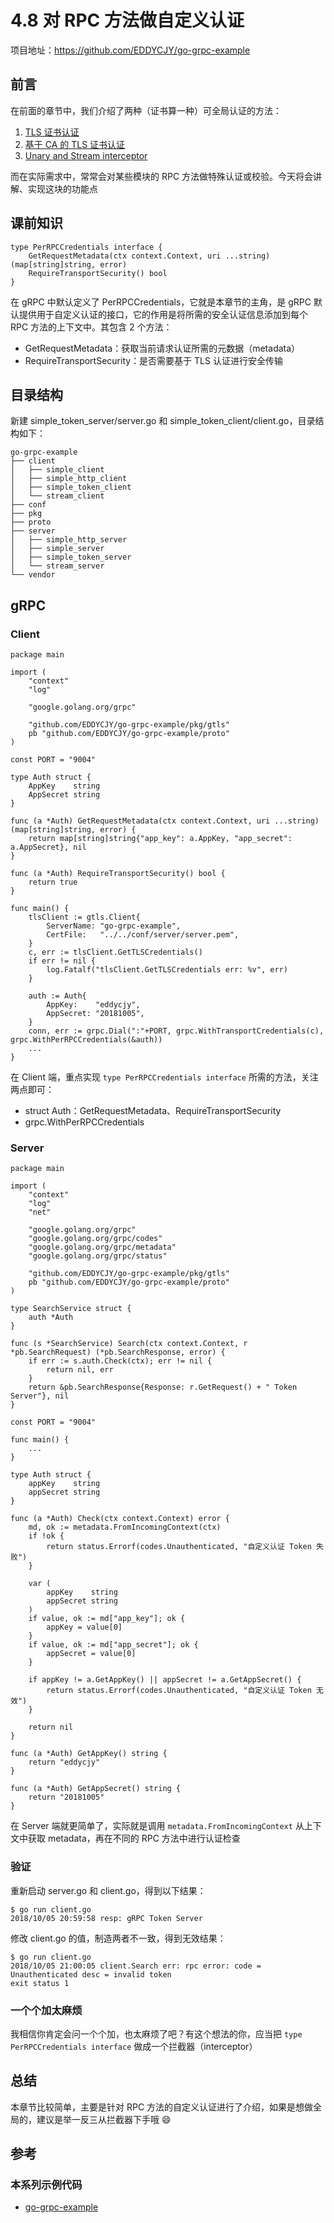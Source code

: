 # 4.8 对 RPC 方法做自定义认证

项目地址：https://github.com/EDDYCJY/go-grpc-example

## 前言

在前面的章节中，我们介绍了两种（证书算一种）可全局认证的方法：

1. [TLS 证书认证](https://github.com/EDDYCJY/blog/blob/master/golang/gRPC/2018-10-01-%E5%B8%A6%E5%85%A5gRPC-TLS-%E8%AF%81%E4%B9%A6%E8%AE%A4%E8%AF%81.md)
2. [基于 CA 的 TLS 证书认证](https://github.com/EDDYCJY/blog/blob/master/golang/gRPC/2018-10-01-%E5%B8%A6%E5%85%A5gRPC-%E5%9F%BA%E4%BA%8ECA%E7%9A%84TLS%E8%AF%81%E4%B9%A6%E8%AE%A4%E8%AF%81.md)
3. [Unary and Stream interceptor](https://github.com/EDDYCJY/blog/blob/master/golang/gRPC/2018-10-02-%E5%B8%A6%E5%85%A5gRPC-Unary-and-Stream-interceptor.md)


而在实际需求中，常常会对某些模块的 RPC 方法做特殊认证或校验。今天将会讲解、实现这块的功能点

## 课前知识

```
type PerRPCCredentials interface {
    GetRequestMetadata(ctx context.Context, uri ...string) (map[string]string, error)
    RequireTransportSecurity() bool
}
```

在 gRPC 中默认定义了 PerRPCCredentials，它就是本章节的主角，是 gRPC 默认提供用于自定义认证的接口，它的作用是将所需的安全认证信息添加到每个 RPC 方法的上下文中。其包含 2 个方法：

- GetRequestMetadata：获取当前请求认证所需的元数据（metadata）
- RequireTransportSecurity：是否需要基于 TLS 认证进行安全传输

## 目录结构

新建 simple_token_server/server.go 和 simple_token_client/client.go，目录结构如下：

```
go-grpc-example
├── client
│   ├── simple_client
│   ├── simple_http_client
│   ├── simple_token_client
│   └── stream_client
├── conf
├── pkg
├── proto
├── server
│   ├── simple_http_server
│   ├── simple_server
│   ├── simple_token_server
│   └── stream_server
└── vendor
```

## gRPC

### Client

```
package main

import (
	"context"
	"log"

	"google.golang.org/grpc"

	"github.com/EDDYCJY/go-grpc-example/pkg/gtls"
	pb "github.com/EDDYCJY/go-grpc-example/proto"
)

const PORT = "9004"

type Auth struct {
	AppKey    string
	AppSecret string
}

func (a *Auth) GetRequestMetadata(ctx context.Context, uri ...string) (map[string]string, error) {
	return map[string]string{"app_key": a.AppKey, "app_secret": a.AppSecret}, nil
}

func (a *Auth) RequireTransportSecurity() bool {
	return true
}

func main() {
	tlsClient := gtls.Client{
		ServerName: "go-grpc-example",
		CertFile:   "../../conf/server/server.pem",
	}
	c, err := tlsClient.GetTLSCredentials()
	if err != nil {
		log.Fatalf("tlsClient.GetTLSCredentials err: %v", err)
	}

	auth := Auth{
		AppKey:    "eddycjy",
		AppSecret: "20181005",
	}
	conn, err := grpc.Dial(":"+PORT, grpc.WithTransportCredentials(c), grpc.WithPerRPCCredentials(&auth))
	...
}
```

在 Client 端，重点实现 `type PerRPCCredentials interface` 所需的方法，关注两点即可：

- struct Auth：GetRequestMetadata、RequireTransportSecurity
- grpc.WithPerRPCCredentials

### Server

```
package main

import (
	"context"
	"log"
	"net"

	"google.golang.org/grpc"
	"google.golang.org/grpc/codes"
	"google.golang.org/grpc/metadata"
	"google.golang.org/grpc/status"

	"github.com/EDDYCJY/go-grpc-example/pkg/gtls"
	pb "github.com/EDDYCJY/go-grpc-example/proto"
)

type SearchService struct {
	auth *Auth
}

func (s *SearchService) Search(ctx context.Context, r *pb.SearchRequest) (*pb.SearchResponse, error) {
	if err := s.auth.Check(ctx); err != nil {
		return nil, err
	}
	return &pb.SearchResponse{Response: r.GetRequest() + " Token Server"}, nil
}

const PORT = "9004"

func main() {
	...
}

type Auth struct {
	appKey    string
	appSecret string
}

func (a *Auth) Check(ctx context.Context) error {
	md, ok := metadata.FromIncomingContext(ctx)
	if !ok {
		return status.Errorf(codes.Unauthenticated, "自定义认证 Token 失败")
	}

	var (
		appKey    string
		appSecret string
	)
	if value, ok := md["app_key"]; ok {
		appKey = value[0]
	}
	if value, ok := md["app_secret"]; ok {
		appSecret = value[0]
	}

	if appKey != a.GetAppKey() || appSecret != a.GetAppSecret() {
		return status.Errorf(codes.Unauthenticated, "自定义认证 Token 无效")
	}

	return nil
}

func (a *Auth) GetAppKey() string {
	return "eddycjy"
}

func (a *Auth) GetAppSecret() string {
	return "20181005"
}
```

在 Server 端就更简单了，实际就是调用 `metadata.FromIncomingContext` 从上下文中获取 metadata，再在不同的 RPC 方法中进行认证检查

### 验证

重新启动 server.go 和 client.go，得到以下结果：

```
$ go run client.go
2018/10/05 20:59:58 resp: gRPC Token Server
```

修改 client.go 的值，制造两者不一致，得到无效结果：

```
$ go run client.go
2018/10/05 21:00:05 client.Search err: rpc error: code = Unauthenticated desc = invalid token
exit status 1
```

### 一个个加太麻烦

我相信你肯定会问一个个加，也太麻烦了吧？有这个想法的你，应当把 `type PerRPCCredentials interface` 做成一个拦截器（interceptor）

## 总结

本章节比较简单，主要是针对 RPC 方法的自定义认证进行了介绍，如果是想做全局的，建议是举一反三从拦截器下手哦 😄

## 参考
### 本系列示例代码
- [go-grpc-example](https://github.com/EDDYCJY/go-grpc-example)
